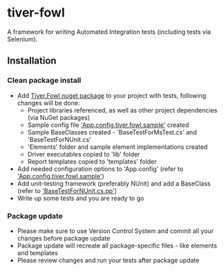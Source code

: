 # tiver-fowl

A framework for writing Automated Integration tests (including tests via Selenium).

## Installation

### Clean package install

* Add [Tiver.Fowl nuget package](https://www.nuget.org/packages/Tiver.Fowl/) to your project with tests, following changes will be done:
  * Project libraries referenced, as well as other project dependencies (via NuGet packages)
  * Sample config file ['App.config.tiver.fowl.sample'](package/App.config.tiver.fowl.sample) created
  * Sample BaseClasses created - 'BaseTestForMsTest.cs' and 'BaseTestForNUnit.cs'
  * 'Elements' folder and sample element implementations created
  * Driver executables copied to 'lib' folder
  * Report templates copied to 'templates' folder
* Add needed configuration options to 'App.config' (refer to ['App.config.tiver.fowl.sample'](package/App.config.tiver.fowl.sample))
* Add unit-testing framework (preferably NUnit) and add a BaseClass (refer to ['BaseTestForNUnit.cs.pp'](package/BaseTestForNUnit.cs.pp))
* Write up some tests and you are ready to go

### Package update

* Please make sure to use Version Control System and commit all your changes before package update
* Package update will recreate all package-specific files - like elements and templates
* Please review changes and run your tests after package update
